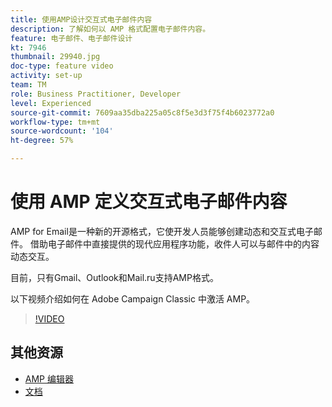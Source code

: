 ```yaml
---
title: 使用AMP设计交互式电子邮件内容
description: 了解如何以 AMP 格式配置电子邮件内容。
feature: 电子邮件、电子邮件设计
kt: 7946
thumbnail: 29940.jpg
doc-type: feature video
activity: set-up
team: TM
role: Business Practitioner, Developer
level: Experienced
source-git-commit: 7609aa35dba225a05c8f5e3d3f75f4b6023772a0
workflow-type: tm+mt
source-wordcount: '104'
ht-degree: 57%

---
```



# 使用 AMP 定义交互式电子邮件内容

AMP for Email是一种新的开源格式，它使开发人员能够创建动态和交互式电子邮件。 借助电子邮件中直接提供的现代应用程序功能，收件人可以与邮件中的内容动态交互。

目前，只有Gmail、Outlook和Mail.ru支持AMP格式。

以下视频介绍如何在 Adobe Campaign Classic 中激活 AMP。

>[!VIDEO](https://video.tv.adobe.com/v/29940?quality=12&learn=on)

## 其他资源

* [AMP 编辑器](https://playground.amp.dev/)
* [文档](https://experienceleague.adobe.com/docs/campaign-classic/using/sending-messages/sending-emails/defining-interactive-content.html?lang=en#about-amp-for-email)